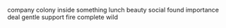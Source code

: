company colony inside something lunch beauty social found importance deal gentle support fire complete wild